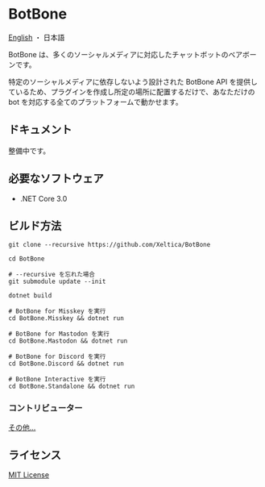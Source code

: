# BotBone

[English](README.md) ・ 日本語

BotBone は、多くのソーシャルメディアに対応したチャットボットのベアボーンです。

特定のソーシャルメディアに依存しないよう設計された BotBone API を提供しているため、プラグインを作成し所定の場所に配置するだけで、あなただけの bot を対応する全てのプラットフォームで動かせます。

## ドキュメント

整備中です。

## 必要なソフトウェア

- .NET Core 3.0

## ビルド方法

```shell
git clone --recursive https://github.com/Xeltica/BotBone

cd BotBone

# --recursive を忘れた場合
git submodule update --init

dotnet build

# BotBone for Misskey を実行
cd BotBone.Misskey && dotnet run

# BotBone for Mastodon を実行
cd BotBone.Mastodon && dotnet run

# BotBone for Discord を実行
cd BotBone.Discord && dotnet run

# BotBone Interactive を実行
cd BotBone.Standalone && dotnet run
```

### コントリビューター

[その他...](//github.com/Xeltica/BotBone/graphs/contributors)

## ライセンス

[MIT License](LICENSE)

